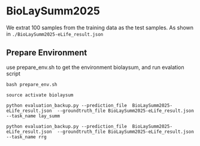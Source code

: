 # BioLaySumm2025

We extrat 100 samples from the training data as the test samples. As shown in `./BioLaySumm2025-eLife_result.json`

## Prepare Environment

use prepare_env.sh to get the environment biolaysum, and run evalation script
```
bash prepare_env.sh

source activate biolaysum

python evaluation_backup.py --prediction_file  BioLaySumm2025-eLife_result.json  --groundtruth_file BioLaySumm2025-eLife_result.json --task_name lay_summ

python evaluation_backup.py --prediction_file  BioLaySumm2025-eLife_result.json  --groundtruth_file BioLaySumm2025-eLife_result.json --task_name rrg
```


<!-- ### general_metric

This environment is used for runing `./evaluation.py` and `./evaluation_AlignScore.py`



Please create environment by folloing code:

```
conda create -n general_metric python=3.9.0

conda activate general_metric 

pip install nltk

pip install rouge

pip install scipy

pip install gritlm

pip install textstat

pip install transformers

pip install numpy==1.24.1

pip install pandas==1.5.3

pip install lens-metric
```



Run evaluation:

```
python evaluation.py --prediction_file  BioLaySumm2025-eLife_result.json  --groundtruth_file BioLaySumm2025-eLife_result.json --task_name Lay_Summarisation  

python evaluation_AlignScore.py --prediction_file  BioLaySumm2025-eLife_result.json  --groundtruth_file BioLaySumm2025-eLife_result.json --task_name Lay_Summarisation  
```



### SummaC

This environment is for SummaC

```
conda create -n SummaC python=3.9.0

conda activate SummaC

pip install torch

pip install summac
```

Evaluation:

```
python evaluation_SummaC.py --prediction_file  BioLaySumm2025-eLife_result.json  --groundtruth_file BioLaySumm2025-eLife_result.json --task_name Lay_Summarisation  
```

### RagGraph

It is used for **F1RadGraph** and **F1ChexBert**

```
conda create -n RagGraph python=3.9.0

conda activate RagGraph 

pip install torch==2.3
pip install transformers==4.39.0
pip install appdirs
jpip install sonpickle
pip install filelock
pip install h5py
pip install spacy
pip install nltk
pip install pytest

pip install scikit-learn
pip install numpy
pip install appdirs
pip install pandas

pip install radgraph

pip install f1chexbert
```

Evaluation:

```
python evaluation_f1radgraph.py --prediction_file  BioLaySumm2025-eLife_result.json  --groundtruth_file BioLaySumm2025-eLife_result.json --task_name Radiology_Report_Generation  

python evaluation_f1chexbert.py --prediction_file  BioLaySumm2025-eLife_result.json  --groundtruth_file BioLaySumm2025-eLife_result.json --task_name Radiology_Report_Generation
``` -->
